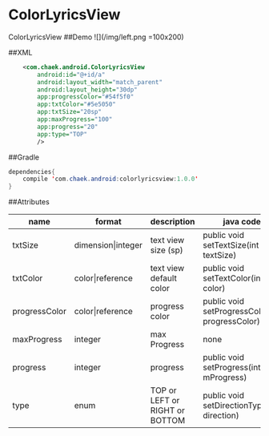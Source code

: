 # ColorLyricsView
ColorLyricsView
##Demo
![](/img/left.png =100x200)

##XML
```xml
    <com.chaek.android.ColorLyricsView
        android:id="@+id/a"
        android:layout_width="match_parent"
        android:layout_height="30dp"
        app:progressColor="#54f5f0"
        app:txtColor="#5e5050"
        app:txtSize="20sp"
        app:maxProgress="100"
        app:progress="20"
        app:type="TOP"
        />
```

##Gradle
```java
dependencies{
    compile 'com.chaek.android:colorlyricsview:1.0.0'
}
```

##Attributes

name     | format | description |java code
--- | ---   |---           |---
txtSize | dimension\|integer | text view size (sp)| public void setTextSize(int textSize) 
txtColor    | color\|reference   | text view default color|  public void setTextColor(int color) 
progressColor     | color\|reference    | progress color| public void setProgressColor(int progressColor)
maxProgress     | integer    | max Progress |none
progress     | integer    | progress|public void setProgress(int mProgress) 
type     | enum    | TOP or LEFT or RIGHT or BOTTOM| public void setDirectionType(int direction)

